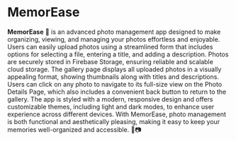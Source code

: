 # MemorEase

**MemorEase** 📸 is an advanced photo management app designed to make organizing, viewing, and managing your photos effortless and enjoyable. Users can easily upload photos using a streamlined form that includes options for selecting a file, entering a title, and adding a description. Photos are securely stored in Firebase Storage, ensuring reliable and scalable cloud storage. The gallery page displays all uploaded photos in a visually appealing format, showing thumbnails along with titles and descriptions. Users can click on any photo to navigate to its full-size view on the Photo Details Page, which also includes a convenient back button to return to the gallery. The app is styled with a modern, responsive design and offers customizable themes, including light and dark modes, to enhance user experience across different devices. With MemorEase, photo management is both functional and aesthetically pleasing, making it easy to keep your memories well-organized and accessible. 🌟📷

